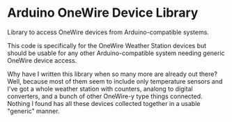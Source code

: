 # Arduino OneWire Device Library

Library to access OneWire devices from Arduino-compatible systems.

This code is specifically for the OneWire Weather Station devices but should be usable for any other Arduino-compatible system needing generic OneWire device access.

Why have I written this library when so many more are already out there? Well, because most of them seem to include only temperature sensors and I've got a whole weather station with counters, analong to digital converters, and a bunch of other OneWire-y type things connected. Nothing I found has all these devices collected together in a usable "generic" manner.
